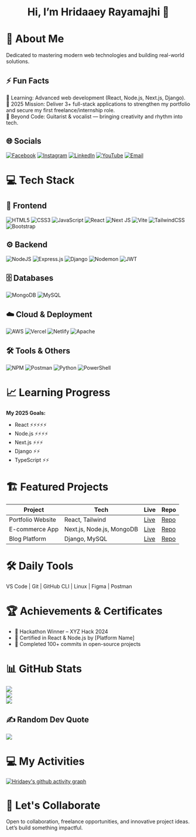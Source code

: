 <h1 align="center">Hi, I’m Hridaaey Rayamajhi 👋</h1>

# 💫 About Me
Dedicated to mastering modern web technologies and building real-world solutions.<br>

## ⚡ Fun Facts
🚀 Learning: Advanced web development (React, Node.js, Next.js, Django).  
🎯 2025 Mission: Deliver 3+ full-stack applications to strengthen my portfolio and secure my first freelance/internship role.  
🎸 Beyond Code: Guitarist & vocalist — bringing creativity and rhythm into tech.

## 🌐 Socials
[![Facebook](https://img.shields.io/badge/Facebook-%231877F2.svg?logo=Facebook&logoColor=white)](https://facebook.com/hrridaey) 
[![Instagram](https://img.shields.io/badge/Instagram-%23E4405F.svg?logo=Instagram&logoColor=white)](https://instagram.com/hridaey__) 
[![LinkedIn](https://img.shields.io/badge/LinkedIn-%230077B5.svg?logo=linkedin&logoColor=white)](https://linkedin.com/in/hridaaeyrayamajhi22) 
[![YouTube](https://img.shields.io/badge/YouTube-%23FF0000.svg?logo=YouTube&logoColor=white)](https://youtube.com/@hridaaey_rayamajhi) 
[![Email](https://img.shields.io/badge/Email-D14836?logo=gmail&logoColor=white)](mailto:hridaeyraya.22@gmail.com)

# 💻 Tech Stack

## 🎨 Frontend
![HTML5](https://img.shields.io/badge/html5-%23E34F26.svg?style=for-the-badge&logo=html5&logoColor=white)
![CSS3](https://img.shields.io/badge/css3-%231572B6.svg?style=for-the-badge&logo=css3&logoColor=white)
![JavaScript](https://img.shields.io/badge/javascript-%23323330.svg?style=for-the-badge&logo=javascript&logoColor=%23F7DF1E)
![React](https://img.shields.io/badge/react-%2320232a.svg?style=for-the-badge&logo=react&logoColor=%2361DAFB)
![Next JS](https://img.shields.io/badge/Next-black?style=for-the-badge&logo=next.js&logoColor=white)
![Vite](https://img.shields.io/badge/vite-%23646CFF.svg?style=for-the-badge&logo=vite&logoColor=white)
![TailwindCSS](https://img.shields.io/badge/tailwindcss-%2338B2AC.svg?style=for-the-badge&logo=tailwind-css&logoColor=white)
![Bootstrap](https://img.shields.io/badge/bootstrap-%238511FA.svg?style=for-the-badge&logo=bootstrap&logoColor=white)

## ⚙️ Backend
![NodeJS](https://img.shields.io/badge/node.js-6DA55F?style=for-the-badge&logo=node.js&logoColor=white)
![Express.js](https://img.shields.io/badge/express.js-%23404d59.svg?style=for-the-badge&logo=express&logoColor=%2361DAFB)
![Django](https://img.shields.io/badge/django-%23092E20.svg?style=for-the-badge&logo=django&logoColor=white)
![Nodemon](https://img.shields.io/badge/NODEMON-%23323330.svg?style=for-the-badge&logo=nodemon&logoColor=%BBDEAD)
![JWT](https://img.shields.io/badge/JWT-black?style=for-the-badge&logo=JSON%20web%20tokens)

## 🗄 Databases
![MongoDB](https://img.shields.io/badge/MongoDB-%234ea94b.svg?style=for-the-badge&logo=mongodb&logoColor=white)
![MySQL](https://img.shields.io/badge/mysql-4479A1.svg?style=for-the-badge&logo=mysql&logoColor=white)

## ☁️ Cloud & Deployment
![AWS](https://img.shields.io/badge/AWS-%23FF9900.svg?style=for-the-badge&logo=amazon-aws&logoColor=white)
![Vercel](https://img.shields.io/badge/vercel-%23000000.svg?style=for-the-badge&logo=vercel&logoColor=white)
![Netlify](https://img.shields.io/badge/netlify-%23000000.svg?style=for-the-badge&logo=netlify&logoColor=#00C7B7)
![Apache](https://img.shields.io/badge/apache-%23D42029.svg?style=for-the-badge&logo=apache&logoColor=white)

## 🛠 Tools & Others
![NPM](https://img.shields.io/badge/NPM-%23CB3837.svg?style=for-the-badge&logo=npm&logoColor=white)
![Postman](https://img.shields.io/badge/Postman-FF6C37?style=for-the-badge&logo=postman&logoColor=white)
![Python](https://img.shields.io/badge/python-3670A0?style=for-the-badge&logo=python&logoColor=ffdd54)
![PowerShell](https://img.shields.io/badge/PowerShell-%235391FE.svg?style=for-the-badge&logo=powershell&logoColor=white)

# 📈 Learning Progress
**My 2025 Goals:**  
- React ⚡⚡⚡⚡⚡  
- Node.js ⚡⚡⚡⚡  
- Next.js ⚡⚡⚡  
- Django ⚡⚡  
- TypeScript ⚡⚡  

# 🏗 Featured Projects
| Project | Tech | Live | Repo |
|---------|------|------|------|
| Portfolio Website | React, Tailwind | [Live](#) | [Repo](#) |
| E-commerce App | Next.js, Node.js, MongoDB | [Live](#) | [Repo](#) |
| Blog Platform | Django, MySQL | [Live](#) | [Repo](#) |

# 🛠 Daily Tools
VS Code | Git | GitHub CLI | Linux | Figma | Postman

# 🏆 Achievements & Certificates
- 🏅 Hackathon Winner – XYZ Hack 2024  
- 📝 Certified in React & Node.js by [Platform Name]  
- 🌟 Completed 100+ commits in open-source projects  

# 📊 GitHub Stats
![](https://github-readme-stats.vercel.app/api?username=HridaeyRayamajhi22&theme=dark&hide_border=false&include_all_commits=false&count_private=false)<br/>
![](https://nirzak-streak-stats.vercel.app/?user=HridaeyRayamajhi22&theme=dark&hide_border=false)<br/>
![](https://github-readme-stats.vercel.app/api/top-langs/?username=HridaeyRayamajhi22&theme=dark&hide_border=false&include_all_commits=false&count_private=false&layout=compact)

## ✍️ Random Dev Quote
![](https://quotes-github-readme.vercel.app/api?type=horizontal&theme=radical)

# 💻 My Activities
[![Hridaey's github activity graph](https://github-readme-activity-graph.vercel.app/graph?username=HridaeyRayamajhi22&theme=react-dark)](https://github.com/ashutosh00710/github-readme-activity-graph)

# 🤝 Let's Collaborate
Open to collaboration, freelance opportunities, and innovative project ideas. Let’s build something impactful.
